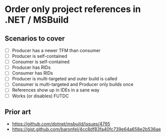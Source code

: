 # Order only project references in .NET / MSBuild

## Scenarios to cover

- [ ] Producer has a newer TFM than consumer
- [ ] Producer is self-contained
- [ ] Consumer is self-contained
- [ ] Producer has RIDs
- [ ] Consumer has RIDs
- [ ] Producer is multi-targeted and outer build is called
- [ ] Consumer is multi-targeted and Producer only builds once
- [ ] References show up in IDEs in a sane way
- [ ] Works (or disables) FUTDC

## Prior art

- https://github.com/dotnet/msbuild/issues/4795
- https://gist.github.com/baronfel/4cc8df83fa40fc739e64a658e2b536ae
